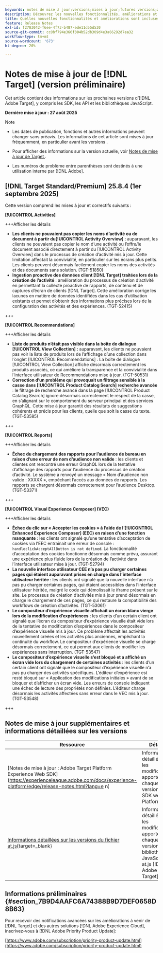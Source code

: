 ```yaml
---
keywords: notes de mise à jour;versions;mises à jour;futures versions;améliorations;nouvelles fonctionnalités;correctifs;mises à jour;version préliminaire;accès anticipé
description: Découvrez les nouvelles fonctionnalités, améliorations et correctifs de la prochaine version dʼ [!DNL Target], notamment les SDK, les API et les bibliothèques JavaScript.
title: Quelles nouvelles fonctionnalités et améliorations sont incluses dans la prochaine version de [!DNL Target] ?
feature: Release Notes
exl-id: f2783042-f6ee-4f73-b487-ede11d55d530
source-git-commit: cc0bf794e366f304b52db309d4e3a66292d7ea32
workflow-type: tm+mt
source-wordcount: '673'
ht-degree: 20%

---
```


# Notes de mise à jour de [!DNL Target] (version préliminaire)

Cet article contient des informations sur les prochaines versions d’[!DNL Adobe Target], y compris les SDK, les API et les bibliothèques JavaScript.

**Dernière mise à jour : 27 août 2025**

>[!NOTE]
>
>* Les dates de publication, fonctions et autres informations peuvent changer sans préavis. Les informations de cet article sont mises à jour fréquemment, en particulier avant les versions .
>
>* Pour afficher des informations sur la version actuelle, voir [ Notes de mise à jour de Target ](release-notes.md).
>
>* Les numéros de problème entre parenthèses sont destinés à une utilisation interne par [!DNL Adobe].

## [!DNL Target Standard/Premium] 25.8.4 (1er septembre 2025)

Cette version comprend les mises à jour et correctifs suivants :

**[!UICONTROL Activities]**

+++Afficher les détails
* **Les clients ne pouvaient pas copier les noms d’activité ou de document à partir du[!UICONTROL Activity Overview]** : auparavant, les clients ne pouvaient pas copier le nom d’une activité ou l’offre/le document associé directement à partir du [!UICONTROL Activity Overview] dans le processus de création d’activité mis à jour. Cette limitation affectait la convivialité, en particulier sur les écrans plus petits. Les clients peuvent désormais facilement copier les noms des activités et des documents sans solution. (TGT-51850)
* **Ingestion proactive des données client [!DNL Target] traitées lors de la création de l’activité** : amélioration du processus de création d’activité en permettant la collecte proactive de rapports, de contenu et de captures d’écran de clients [!DNL Target]. Cette amélioration corrige les lacunes en matière de données identifiées dans les cas d’utilisation existants et permet d’obtenir des informations plus précises lors de la configuration des activités et des expériences. (TGT-52415)

+++

**[!UICONTROL Recommendations]**

+++Afficher les détails
* **Liste de produits n’était pas visible dans la boîte de dialogue [!UICONTROL View Collection] :** auparavant, les clients ne pouvaient pas voir la liste de produits lors de l’affichage d’une collection dans l’onglet [!UICONTROL Recommendations] . La boîte de dialogue [!UICONTROL View Collection] affiche désormais correctement les produits associés, ce qui améliore la transparence et la convivialité dans l’interface utilisateur de Recommendations mise à jour. (TGT-50531)
* **Correction d’un problème qui provoquait un filtrage sensible à la casse dans [!UICONTROL Product Catalog Search] recherche avancée** : le filtrage de recherche avancé dans la page [!UICONTROL Product Catalog Search] ignore désormais correctement le respect de la casse, en s’alignant sur le comportement du serveur principal et des services GraphQL. Cette mise à jour garantit des résultats de suggestions cohérents et précis pour les clients, quelle que soit la casse du texte. (TGT-53585)

+++

**[!UICONTROL Reports]**

+++Afficher les détails
* **Échec du chargement des rapports pour l’audience de bureau en raison d’une erreur de nom d’audience non valide** : les clients et clientes ont rencontré une erreur GraphQL lors de la tentative d’affichage des rapports pour l’audience du processus de création d’activité. Le système a renvoyé un message « Nom d’audience non valide : XXXXX », empêchant l’accès aux données de rapports. Les rapports se chargent désormais correctement pour l’audience Desktop. (TGT-53371)

+++

**[!UICONTROL Visual Experience Composer] (VEC)**

+++Afficher les détails
* **Échec du clic sur « Accepter les cookies » à l’aide de l’[!UICONTROL Enhanced Experience Composer] (EEC) en raison d’une fonction manquante** : les clients ont signalé qu’une tentative d’acceptation de cookies via l’EEC entraînait une erreur de console : `handleclickAcceptAllButton is not defined`. La fonctionnalité d’acceptation des cookies fonctionne désormais comme prévu, assurant une expérience plus fluide lors de la création de l’activité dans l’interface utilisateur mise à jour. (TGT-52794)
* **La nouvelle interface utilisateur CEE n’a pas pu charger certaines pages qui étaient auparavant prises en charge dans l’interface utilisateur héritée** : les clients ont signalé que la nouvelle interface n’a pas pu charger certaines pages, qui étaient accessibles dans l’interface utilisateur héritée, malgré le code qui démolissait le iframe présent sur le site. Le processus de création d’activités mis à jour prend désormais en charge le chargement de ces pages, ce qui restaure la compatibilité des workflows de création d’activités. (TGT-53061)
* **Le compositeur d’expérience visuelle affichait un écran blanc vierge lors de la modification d’expériences** : les clients d’un certain client ont signalé que l’écran du compositeur d’expérience visuelle était vide lors de la tentative de modification d’expériences dans le compositeur d’expérience visuelle mis à jour. Ce problème affectait les activités nouvellement créées et les activités plus anciennes, empêchant la continuité du workflow. Le compositeur d’expérience visuelle se charge désormais correctement, ce qui permet aux clients de modifier les expériences sans interruption. (TGT-53547)
* **Le compositeur d’expérience visuelle s’est bloqué et a affiché un écran vide lors du chargement de certaines activités** : les clients d’un certain client ont signalé que le compositeur d’expérience visuelle n’a pas pu charger des activités spécifiques. L’éditeur d’expérience est resté bloqué sur « Application des modifications initiales » avant de se bloquer et d’afficher un écran vide. Les erreurs de console indiquent une échec de lecture des propriétés non définies. L’éditeur charge désormais les activités affectées sans erreur dans le VEC mis à jour. (TGT-53548)

+++

## Notes de mise à jour supplémentaires et informations détaillées sur les versions

| Ressource | Détails |
|--- |--- |
| [Notes de mise à jour : Adobe Target Platform Experience Web SDK]&#x200B;(https://experienceleague.adobe.com/docs/experience-platform/edge/release-notes.html?lang=e n) | Informations détaillées sur les modifications apportées à chaque version du SDK web Platform. |
| [Informations détaillées sur les versions du fichier at.js](https://experienceleague.adobe.com/docs/target-dev/developer/client-side/at-js-implementation/target-atjs-versions.html?lang=fr){target=_blank} | Informations détaillées sur les modifications apportées à chaque version de la bibliothèque JavaScript at.js [!DNL Adobe Target]. |

## Informations préliminaires {#section_7B9D4AAFC6A74388B9D7DEF0658D8B63}

Pour recevoir des notifications avancées sur les améliorations à venir de [!DNL Target] et des autres solutions [!DNL Adobe Experience Cloud], inscrivez-vous à [!DNL Adobe Priority Product Update]:

[https://www.adobe.com/subscription/priority-product-update.html](https://www.adobe.com/subscription/priority-product-update.html)
